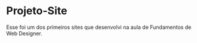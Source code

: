 # Projeto-Site
Esse foi um dos primeiros sites que desenvolvi na aula de Fundamentos de Web Designer.
